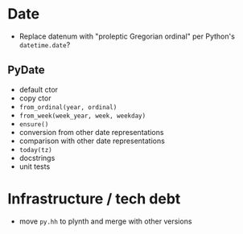 # Date

- Replace datenum with "proleptic Gregorian ordinal" per Python's
  `datetime.date`?

## PyDate

- default ctor
- copy ctor
- `from_ordinal(year, ordinal)`
- `from_week(week_year, week, weekday)`
- `ensure()`
- conversion from other date representations
- comparison with other date representations
- `today(tz)`
- docstrings
- unit tests

# Infrastructure / tech debt

- move `py.hh` to plynth and merge with other versions

